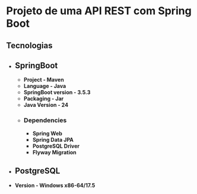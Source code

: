 # Projeto de uma API REST com Spring Boot

## Tecnologias

- ## SpringBoot
  - **Project - Maven**
  - **Language - Java**
  - **SpringBoot version - 3.5.3**
  - **Packaging - Jar**
  - **Java Version - 24**
  - ### Dependencies
    - **Spring Web**
    - **Spring Data JPA**
    - **PostgreSQL Driver**
    - **Flyway Migration**

- ## PostgreSQL
- **Version - Windows x86-64/17.5**
